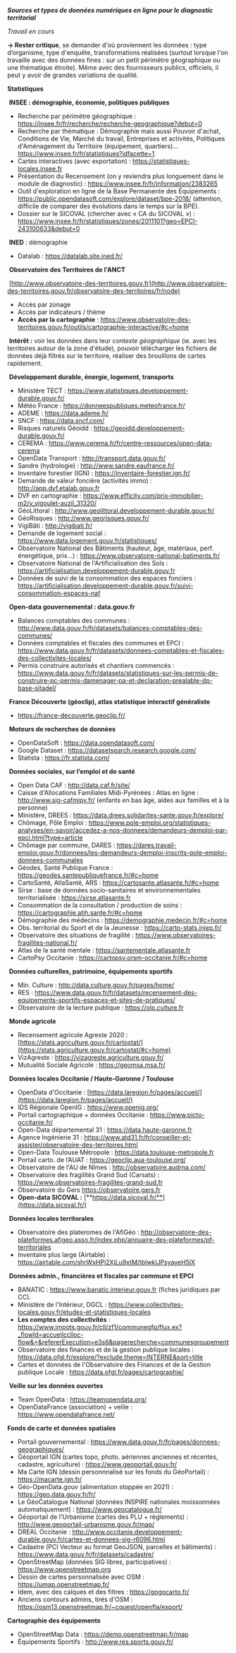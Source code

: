 ***Sources et types de données numériques en ligne pour le diagnostic territorial***

*Travail en cours*


**→ Rester critique**, se demander d'où proviennent les données : type d’organisme, type d'enquête, transformations réalisées (surtout lorsque l'on travaille avec des données fines : sur un petit périmètre géographique ou une thématique étroite). Même avec des fournisseurs publics, officiels, il peut y avoir de grandes variations de qualité.



**Statistiques**

​	**INSEE : démographie, économie, politiques publiques**

- Recherche par périmètre géographique : https://insee.fr/fr/recherche/recherche-geographique?debut=0
- Recherche par thématique : Démographie mais aussi Pouvoir d'achat, Conditions de Vie, Marché du travail, Entreprises et activités, Politiques d'Aménagement du Territoire (équipement, quartiers)… https://www.insee.fr/fr/statistiques?idfacette=1
- Cartes interactives (avec exportation) : https://statistiques-locales.insee.fr
- Présentation du Recensement (on y reviendra plus longuement dans le module de diagnostic) : https://www.insee.fr/fr/information/2383265
- Outil d'exploration en ligne de la Base Permanente des Équipements : https://public.opendatasoft.com/explore/dataset/bpe-2018/ (attention, difficile de comparer des évolutions dans le temps sur la BPE).
- Dossier sur le SICOVAL (chercher avec « CA du SICOVAL ») : https://www.insee.fr/fr/statistiques/zones/2011101?geo=EPCI-243100633&debut=0

 ​	**INED** : démographie

- Datalab : https://datalab.site.ined.fr/

​	**Observatoire des Territoires de l'ANCT**

​	[http://www.observatoire-des-territoires.gouv.fr](http://www.observatoire-des-territoires.gouv.fr/observatoire-des-territoires/fr/node)

- Accès par zonage
- Accès par indicateurs / thème
- **Accès par la cartographie** : https://www.observatoire-des-territoires.gouv.fr/outils/cartographie-interactive/#c=home



​	**Intérêt :** voir les données dans leur *contexte* *géographique* (ie. avec les territoires autour de la zone d'étude), pouvoir télécharger les fichiers de données déjà filtrés sur le territoire, réaliser des brouillons de cartes rapidement.



​	**Développement durable, énergie, logement, transports**

- Ministère TECT : https://www.statistiques.developpement-durable.gouv.fr/
- Météo France : https://donneespubliques.meteofrance.fr/
- ADEME : https://data.ademe.fr/
- SNCF : https://data.sncf.com/
- Risques naturels Géoidd : https://geoidd.developpement-durable.gouv.fr/
- CEREMA : https://www.cerema.fr/fr/centre-ressources/open-data-cerema
- OpenData Transport : http://transport.data.gouv.fr/
- Sandre (hydrologie) : http://www.sandre.eaufrance.fr/
- Inventaire forestier (IGN) : https://inventaire-forestier.ign.fr/
- Demande de valeur foncière (activités immo) : http://app.dvf.etalab.gouv.fr
- DVF en cartographie : https://www.efficity.com/prix-immobilier-m2/v_vigoulet-auzil_31320/
- GéoLittoral : http://www.geolittoral.developpement-durable.gouv.fr/
- GéoRisques : http://www.georisques.gouv.fr/
- VigiBâti : http://vigibati.fr/
- Demande de logement social : https://www.data.logement.gouv.fr/statistiques/
- Observatoire National des Bâtiments (hauteur, âge, matériaux, perf. énergétique, prix...) : https://www.observatoire-national-batiments.fr/
- Observatoire National de l'Artificialisation des Sols : https://artificialisation.developpement-durable.gouv.fr
- Données de suivi de la consommation des espaces fonciers : https://artificialisation.developpement-durable.gouv.fr/suivi-consommation-espaces-naf

​	**Open-data gouvernemental : data.gouv.fr**

- Balances comptables des communes : http://www.data.gouv.fr/fr/datasets/balances-comptables-des-communes/
- Données comptables et fiscales des communes et EPCI : https://www.data.gouv.fr/fr/datasets/donnees-comptables-et-fiscales-des-collectivites-locales/
- Permis construire autorisés et chantiers commencés : https://www.data.gouv.fr/fr/datasets/statistiques-sur-les-permis-de-construire-pc-permis-damenager-pa-et-declaration-prealable-dp-base-sitadel/



​	**France Découverte (géoclip), atlas statistique interactif généraliste**

- https://france-decouverte.geoclip.fr/



​	**Moteurs de recherches de données**

- OpenDataSoft : https://data.opendatasoft.com/
- Google Dataset : https://datasetsearch.research.google.com/
- Statista : https://fr.statista.com/


​	**Données sociales, sur l’emploi et de santé**

- Open Data CAF : http://data.caf.fr/site/
- Caisse d'Allocations Familiales Midi-Pyrénées : Atlas en ligne : http://www.sig-cafmipy.fr/ (enfants en bas âge, aides aux familles et à la personne)
- Ministère, DREES : https://data.drees.solidarites-sante.gouv.fr/explore/
- Chômage, Pôle Emploi : https://www.pole-emploi.org/statistiques-analyses/en-savoir/accedez-a-nos-donnees/demandeurs-demploi-par-epci.html?type=article
- Chômage par commune, DARES : https://dares.travail-emploi.gouv.fr/donnees/les-demandeurs-demploi-inscrits-pole-emploi-donnees-communales
- Géodes, Santé Publique France : https://geodes.santepubliquefrance.fr/#c=home
- CartoSanté, AtlaSanté, ARS : https://cartosante.atlasante.fr/#c=home
- Sirse : base de données socio-sanitaires et environnementales territorialisée : https://sirse.atlasante.fr
- Consommation de la consultation / production de soins : https://cartographie.atih.sante.fr/#c=home
- Démographie des médecins : https://demographie.medecin.fr/#c=home
- Obs. territorial du Sport et de la Jeunesse : https://carto-stats.injep.fr/
- Observatoire des situations de fragilité : https://www.observatoires-fragilites-national.fr/
- Atlas de la santé mentale : https://santementale.atlasante.fr
- CartoPsy Occitanie : https://cartopsy.orsm-occitanie.fr/#c=home

​	**Données culturelles, patrimoine, équipements sportifs**
- Min. Culture : http://data.culture.gouv.fr/pages/home/
- RES : https://www.data.gouv.fr/fr/datasets/recensement-des-equipements-sportifs-espaces-et-sites-de-pratiques/
- Observatoire de la lecture publique : https://olp.culture.fr


​	**Monde agricole**

- Recensement agricole Agreste 2020 : [https://stats.agriculture.gouv.fr/cartostat/](https://stats.agriculture.gouv.fr/cartostat/#c=home)
- VizAgreste : https://vizagreste.agriculture.gouv.fr/
- Mutualité Sociale Agricole : https://geomsa.msa.fr/


​	**Données locales Occitanie / Haute-Garonne / Toulouse**

- OpenData d'Occitanie : [https://data.laregion.fr/pages/accueil/](https://data.laregion.fr/pages/accueil/)
- IDS Régionale OpenIG : https://www.openig.org/
- Portail cartographique + données Occitanie : https://www.picto-occitanie.fr/
- Open-Data départemental 31 : https://data.haute-garonne.fr
- Agence Ingénierie 31 : https://www.atd31.fr/fr/conseiller-et-assister/observatoire-des-territoires.html
- Open-Data Toulouse Métropole : https://data.toulouse-metropole.fr
- Portail carto. de l’AUAT : https://geoclip.aua-toulouse.org/
- Observatoire de l'AU de Nîmes : http://observatoire.audrna.com/
- Observatoire des fragilités Grand Sud (Carsats) : https://www.observatoires-fragilites-grand-sud.fr
- Observatoire du Gers https://observatoire.gers.fr
- **Open-data SICOVAL :** [**https://data.sicoval.fr/**](https://data.sicoval.fr/)

​	**Données locales territorales**
- Observatoire des plateromes de l'AfiGéo : http://observatoire-des-plateformes.afigeo.asso.fr/index.php/annuaire-des-plateformes/pf-territoriales
- Inventaire plus large (Airtable) : https://airtable.com/shrWxHPi2XjLu9xtM/tblwklJPsyayeH5lX

​	**Données admin., financières et fiscales par commune et EPCI**

- BANATIC : https://www.banatic.interieur.gouv.fr (fiches juridiques par CC).
- Ministère de l'Intérieur, DGCL : https://www.collectivites-locales.gouv.fr/etudes-et-statistiques-locales
- **Les comptes des collectivités** : https://www.impots.gouv.fr/cll/zf1/communegfp/flux.ex?_flowId=accueilcclloc-flow&=&refererExecution=e3s6&pagerecherche=communesgroupement
- Observatoire des finances et de la gestion publique locales : https://data.ofgl.fr/explore/?exclude.theme=INTERNE&sort=title
- Cartes et données de l'Observatoire des Finances et de la Gestion publique Locale : https://data.ofgl.fr/pages/cartographie/



​	**Veille sur les données ouvertes**

- Team OpenData : https://teamopendata.org/
- OpenDataFrance (association) + veille  : https://www.opendatafrance.net/


**Fonds de carte et données spatiales**

- Portail gouvernemental : https://www.data.gouv.fr/fr/pages/donnees-geographiques/
- Géoportail IGN (cartes topo, photo. aériennes anciennes et récentes, cadastre, agriculture) : https://www.geoportail.gouv.fr/
- Ma Carte IGN (dessin personnnalisé sur les fonds du GéoPortail) : https://macarte.ign.fr/
- Géo-OpenData.gouv (alimentation stoppée en 2021) : https://geo.data.gouv.fr/fr/
- Le GéoCatalogue National (données INSPIRE nationales moissonnées automatiquement) : https://www.geocatalogue.fr/
- Géoportail de l'Urbanisme (cartes des PLU + règlements) : http://www.geoportail-urbanisme.gouv.fr/map/
- DREAL Occitanie : http://www.occitanie.developpement-durable.gouv.fr/cartes-et-donnees-sig-r6096.html
- Cadastre (PCI Vecteur au format GeoJSON, parcelles et bâtiments) : https://www.data.gouv.fr/fr/datasets/cadastre/
- OpenStreetMap (données SIG libres, participatives) : https://www.openstreetmap.org
- Dessin de cartes personnalisée avec OSM : https://umap.openstreetmap.fr/
- Idem, avec des calques et des filtres : https://gogocarto.fr/
- Anciens contours admins, tirés d'OSM : https://osm13.openstreetmap.fr/~cquest/openfla/export/

**Cartographie des équipements**
- OpenStreetMap Data : https://demo.openstreetmap.fr/map
- Équipements Sportifs : http://www.res.sports.gouv.fr/
